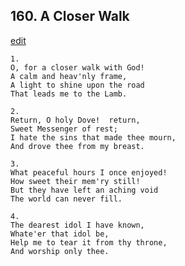 
## 160.  A Closer Walk
[edit](https://docs.google.com/document/d/1FxCTvVq1AzzMk4MWE5hDrscjYHvMZ2qs/edit?mode=html)



    1.
    O, for a closer walk with God!
    A calm and heav'nly frame,
    A light to shine upon the road
    That leads me to the Lamb.

    2.
    Return, O holy Dove!  return,
    Sweet Messenger of rest;
    I hate the sins that made thee mourn,
    And drove thee from my breast.

    3.
    What peaceful hours I once enjoyed!  
    How sweet their mem'ry still!
    But they have left an aching void
    The world can never fill.

    4.
    The dearest idol I have known,
    Whate'er that idol be,
    Help me to tear it from thy throne,
    And worship only thee.
